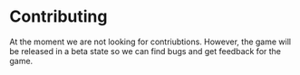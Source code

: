 # Contributing  
At the moment we are not looking for contriubtions. However, the game will be released in a beta state so we can find bugs and get feedback for the game. 
